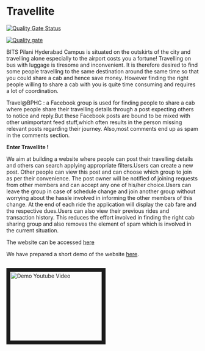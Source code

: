 # Travellite

[![Quality Gate Status](https://sonarcloud.io/api/project_badges/measure?project=smit-1999_Travellite&metric=alert_status)](https://sonarcloud.io/dashboard?id=smit-1999_Travellite)

[![Quality gate](https://sonarcloud.io/api/project_badges/quality_gate?project=smit-1999_Travellite)](https://sonarcloud.io/dashboard?id=smit-1999_Travellite)

BITS Pilani Hyderabad Campus is situated on the outskirts of the city and travelling alone especially to the airport costs you a fortune! Travelling on bus with luggage is tiresome and inconvenient. It is therefore desired to find some people travelling to the same destination around the same time so that you could share a cab and hence save money. However finding the right people willing to share a cab with you is quite time consuming and requires a lot of
coordination.

Travel@BPHC : a Facebook group is used for finding people to share a cab where people share their travelling details through a post expecting others to notice and reply.But these Facebook
posts are bound to be mixed with other unimportant feed stuff,which often results in the person missing relevant posts regarding their journey. Also,most comments end up as spam in the
comments section.

**Enter Travellite !** 

We aim at building a website where people can post their travelling details and others can search applying appropriate filters.Users can create a new post. Other people can view this post and can choose which group to join as per their convenience. The post owner will be notified of joining requests from other members and can accept any one of his/her choice.Users can leave the group in case of schedule change and join another group without worrying about the hassle
involved in informing the other members of this change. At the end of each ride the application will display the cab fare and the respective dues.Users can also view their previous rides and
transaction history. This reduces the effort involved in finding the right cab sharing group and also removes the element of spam which is involved in the current situation.

The website can be accessed [here](https://tranquil-oasis-05127.herokuapp.com/)

We have prepared a short demo of the website [here](https://www.youtube.com/watch?v=OM8tHYEH5lM).
```
```

<a href="http://www.youtube.com/watch?feature=player_embedded&v=OM8tHYEH5lM
" target="_blank"><img src="http://img.youtube.com/vi/OM8tHYEH5lM/0.jpg" 
alt="Demo Youtube Video" width="240" height="180" border="10" /></a>
```
```
